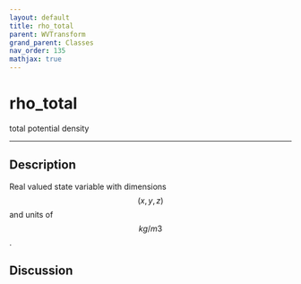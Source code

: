 ```yaml
---
layout: default
title: rho_total
parent: WVTransform
grand_parent: Classes
nav_order: 135
mathjax: true
---
```


#  rho_total

total potential density


---

## Description
Real valued state variable with dimensions $$(x,y,z)$$ and units of $$kg/m3$$.

## Discussion

